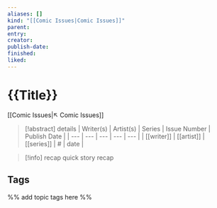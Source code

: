 ```yaml
---
aliases: []
kind: "[[Comic Issues|Comic Issues]]"
parent:
entry:
creator:
publish-date:
finished:
liked:
---
```

# {{Title}}
[[Comic Issues|↖ Comic Issues]]

> [!abstract] details
> | Writer(s) | Artist(s) | Series | Issue Number | Publish Date | 
> | --- | --- | --- | --- | --- |
> |  [[writer]]  |  [[artist]]  |  [[series]]  |  #  | date |

> [!info] recap
> quick story recap

## Tags
%% add topic tags here %% 